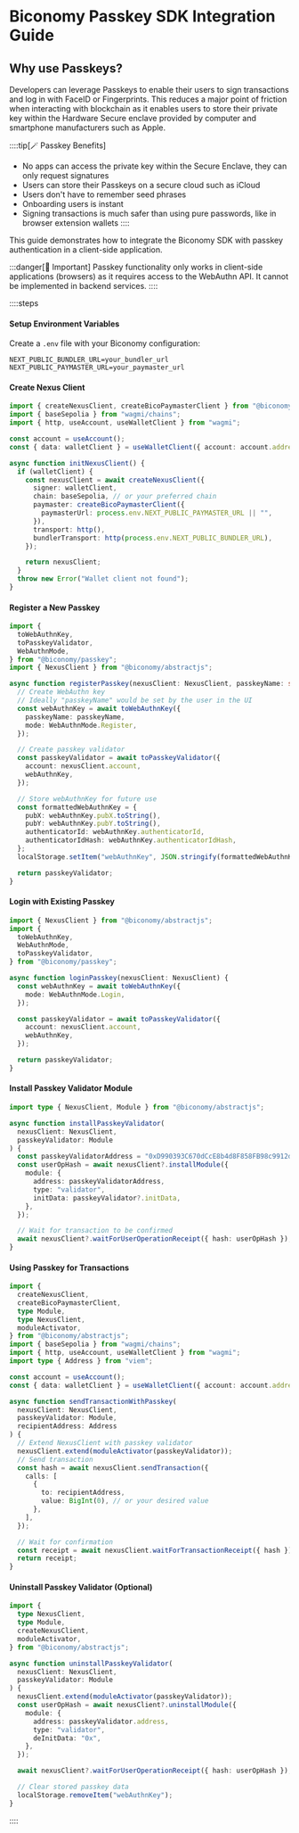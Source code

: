 # Biconomy Passkey SDK Integration Guide

## Why use Passkeys?

Developers can leverage Passkeys to enable their users to sign transactions and log in with FaceID or Fingerprints. This
reduces a major point of friction when interacting with blockchain as it enables users to store their private key within
the Hardware Secure enclave provided by computer and smartphone manufacturers such as Apple.

::::tip[🪄 Passkey Benefits]

- No apps can access the private key within the Secure Enclave, they can only request signatures
- Users can store their Passkeys on a secure cloud such as iCloud
- Users don't have to remember seed phrases
- Onboarding users is instant
- Signing transactions is much safer than using pure passwords, like in browser extension wallets
  ::::

This guide demonstrates how to integrate the Biconomy SDK with passkey authentication in a client-side application.

:::danger[🚨 Important]
Passkey functionality only works in client-side applications (browsers) as it requires access to the WebAuthn API. It cannot be implemented in backend services.
::::

::::steps

#### Setup Environment Variables

Create a `.env` file with your Biconomy configuration:

```
NEXT_PUBLIC_BUNDLER_URL=your_bundler_url
NEXT_PUBLIC_PAYMASTER_URL=your_paymaster_url
```

#### Create Nexus Client

```typescript "
import { createNexusClient, createBicoPaymasterClient } from "@biconomy/abstractjs";
import { baseSepolia } from "wagmi/chains";
import { http, useAccount, useWalletClient } from "wagmi";

const account = useAccount();
const { data: walletClient } = useWalletClient({ account: account.address });

async function initNexusClient() {
  if (walletClient) {
    const nexusClient = await createNexusClient({
      signer: walletClient,
      chain: baseSepolia, // or your preferred chain
      paymaster: createBicoPaymasterClient({
        paymasterUrl: process.env.NEXT_PUBLIC_PAYMASTER_URL || "",
      }),
      transport: http(),
      bundlerTransport: http(process.env.NEXT_PUBLIC_BUNDLER_URL),
    });

    return nexusClient;
  }
  throw new Error("Wallet client not found");
}
```

#### Register a New Passkey

```typescript
import {
  toWebAuthnKey,
  toPasskeyValidator,
  WebAuthnMode,
} from "@biconomy/passkey";
import { NexusClient } from "@biconomy/abstractjs";

async function registerPasskey(nexusClient: NexusClient, passkeyName: string) {
  // Create WebAuthn key
  // Ideally "passkeyName" would be set by the user in the UI
  const webAuthnKey = await toWebAuthnKey({
    passkeyName: passkeyName,
    mode: WebAuthnMode.Register,
  });

  // Create passkey validator
  const passkeyValidator = await toPasskeyValidator({
    account: nexusClient.account,
    webAuthnKey,
  });

  // Store webAuthnKey for future use
  const formattedWebAuthnKey = {
    pubX: webAuthnKey.pubX.toString(),
    pubY: webAuthnKey.pubY.toString(),
    authenticatorId: webAuthnKey.authenticatorId,
    authenticatorIdHash: webAuthnKey.authenticatorIdHash,
  };
  localStorage.setItem("webAuthnKey", JSON.stringify(formattedWebAuthnKey));

  return passkeyValidator;
}
```

#### Login with Existing Passkey

```typescript
import { NexusClient } from "@biconomy/abstractjs";
import {
  toWebAuthnKey,
  WebAuthnMode,
  toPasskeyValidator,
} from "@biconomy/passkey";

async function loginPasskey(nexusClient: NexusClient) {
  const webAuthnKey = await toWebAuthnKey({
    mode: WebAuthnMode.Login,
  });

  const passkeyValidator = await toPasskeyValidator({
    account: nexusClient.account,
    webAuthnKey,
  });

  return passkeyValidator;
}
```

#### Install Passkey Validator Module

```typescript
import type { NexusClient, Module } from "@biconomy/abstractjs";

async function installPasskeyValidator(
  nexusClient: NexusClient,
  passkeyValidator: Module
) {
  const passkeyValidatorAddress = "0xD990393C670dCcE8b4d8F858FB98c9912dBFAa06";
  const userOpHash = await nexusClient?.installModule({
    module: {
      address: passkeyValidatorAddress,
      type: "validator",
      initData: passkeyValidator?.initData,
    },
  });

  // Wait for transaction to be confirmed
  await nexusClient?.waitForUserOperationReceipt({ hash: userOpHash });
}
```

#### Using Passkey for Transactions

```typescript
import {
  createNexusClient,
  createBicoPaymasterClient,
  type Module,
  type NexusClient,
  moduleActivator,
} from "@biconomy/abstractjs";
import { baseSepolia } from "wagmi/chains";
import { http, useAccount, useWalletClient } from "wagmi";
import type { Address } from "viem";

const account = useAccount();
const { data: walletClient } = useWalletClient({ account: account.address });

async function sendTransactionWithPasskey(
  nexusClient: NexusClient,
  passkeyValidator: Module,
  recipientAddress: Address
) {
  // Extend NexusClient with passkey validator
  nexusClient.extend(moduleActivator(passkeyValidator));
  // Send transaction
  const hash = await nexusClient.sendTransaction({
    calls: [
      {
        to: recipientAddress,
        value: BigInt(0), // or your desired value
      },
    ],
  });

  // Wait for confirmation
  const receipt = await nexusClient.waitForTransactionReceipt({ hash });
  return receipt;
}
```

#### Uninstall Passkey Validator (Optional)

```typescript
import {
  type NexusClient,
  type Module,
  createNexusClient,
  moduleActivator,
} from "@biconomy/abstractjs";

async function uninstallPasskeyValidator(
  nexusClient: NexusClient,
  passkeyValidator: Module
) {
  nexusClient.extend(moduleActivator(passkeyValidator));
  const userOpHash = await nexusClient?.uninstallModule({
    module: {
      address: passkeyValidator.address,
      type: "validator",
      deInitData: "0x",
    },
  });

  await nexusClient?.waitForUserOperationReceipt({ hash: userOpHash });

  // Clear stored passkey data
  localStorage.removeItem("webAuthnKey");
}
```

::::
